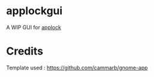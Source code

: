 # applockgui

A WIP GUI for [applock](https://github.com/Roshan-R/applock) 


# Credits 

Template used : https://github.com/cammarb/gnome-app
